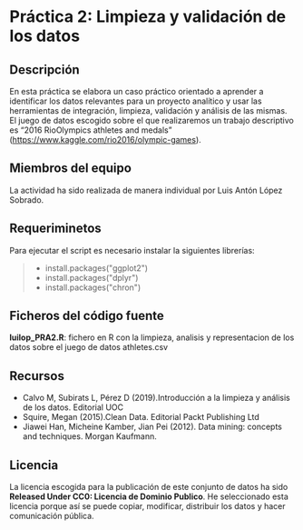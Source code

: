 # Práctica 2: Limpieza y validación de los datos

## Descripción
En esta práctica se elabora un caso práctico orientado a aprender a identificar los datos relevantes para un proyecto analítico y usar las herramientas de integración, limpieza, validación y análisis de las mismas. El juego de datos escogido sobre el que realizaremos un trabajo descriptivo es “2016 RioOlympics athletes and medals” (https://www.kaggle.com/rio2016/olympic-games).

## Miembros del equipo

La actividad ha sido realizada de manera individual por Luis Antón López Sobrado.

## Requeriminetos

Para ejecutar el script es necesario instalar la siguientes librerías:

> * install.packages("ggplot2")
> * install.packages("dplyr")
> * install.packages("chron")

## Ficheros del código fuente

**luilop_PRA2.R**: fichero en R con la limpieza, analisis y representacion de los datos sobre el juego de datos athletes.csv

## Recursos

* Calvo M, Subirats L, Pérez D (2019).Introducción a la limpieza y análisis de los datos. Editorial UOC
* Squire, Megan (2015).Clean Data. Editorial Packt Publishing Ltd
* Jiawei Han, Micheine Kamber, Jian Pei (2012). Data mining: concepts and techniques. Morgan Kaufmann.

## Licencia 

La licencia escogida para la publicación de este conjunto de datos ha sido **Released Under CC0: Licencia de Dominio Publico**. He seleccionado esta licencia porque así se puede copiar, modificar, distribuir los datos y hacer comunicación pública.
